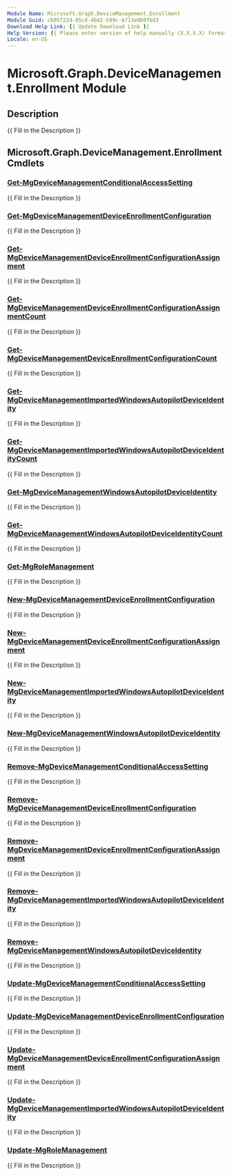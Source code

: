 ```yaml
---
Module Name: Microsoft.Graph.DeviceManagement.Enrollment
Module Guid: cb05f22d-85cd-4b42-b99c-b713e0b9fbd3
Download Help Link: {{ Update Download Link }}
Help Version: {{ Please enter version of help manually (X.X.X.X) format }}
Locale: en-US
---
```


# Microsoft.Graph.DeviceManagement.Enrollment Module
## Description
{{ Fill in the Description }}

## Microsoft.Graph.DeviceManagement.Enrollment Cmdlets
### [Get-MgDeviceManagementConditionalAccessSetting](Get-MgDeviceManagementConditionalAccessSetting.md)
{{ Fill in the Description }}

### [Get-MgDeviceManagementDeviceEnrollmentConfiguration](Get-MgDeviceManagementDeviceEnrollmentConfiguration.md)
{{ Fill in the Description }}

### [Get-MgDeviceManagementDeviceEnrollmentConfigurationAssignment](Get-MgDeviceManagementDeviceEnrollmentConfigurationAssignment.md)
{{ Fill in the Description }}

### [Get-MgDeviceManagementDeviceEnrollmentConfigurationAssignmentCount](Get-MgDeviceManagementDeviceEnrollmentConfigurationAssignmentCount.md)
{{ Fill in the Description }}

### [Get-MgDeviceManagementDeviceEnrollmentConfigurationCount](Get-MgDeviceManagementDeviceEnrollmentConfigurationCount.md)
{{ Fill in the Description }}

### [Get-MgDeviceManagementImportedWindowsAutopilotDeviceIdentity](Get-MgDeviceManagementImportedWindowsAutopilotDeviceIdentity.md)
{{ Fill in the Description }}

### [Get-MgDeviceManagementImportedWindowsAutopilotDeviceIdentityCount](Get-MgDeviceManagementImportedWindowsAutopilotDeviceIdentityCount.md)
{{ Fill in the Description }}

### [Get-MgDeviceManagementWindowsAutopilotDeviceIdentity](Get-MgDeviceManagementWindowsAutopilotDeviceIdentity.md)
{{ Fill in the Description }}

### [Get-MgDeviceManagementWindowsAutopilotDeviceIdentityCount](Get-MgDeviceManagementWindowsAutopilotDeviceIdentityCount.md)
{{ Fill in the Description }}

### [Get-MgRoleManagement](Get-MgRoleManagement.md)
{{ Fill in the Description }}

### [New-MgDeviceManagementDeviceEnrollmentConfiguration](New-MgDeviceManagementDeviceEnrollmentConfiguration.md)
{{ Fill in the Description }}

### [New-MgDeviceManagementDeviceEnrollmentConfigurationAssignment](New-MgDeviceManagementDeviceEnrollmentConfigurationAssignment.md)
{{ Fill in the Description }}

### [New-MgDeviceManagementImportedWindowsAutopilotDeviceIdentity](New-MgDeviceManagementImportedWindowsAutopilotDeviceIdentity.md)
{{ Fill in the Description }}

### [New-MgDeviceManagementWindowsAutopilotDeviceIdentity](New-MgDeviceManagementWindowsAutopilotDeviceIdentity.md)
{{ Fill in the Description }}

### [Remove-MgDeviceManagementConditionalAccessSetting](Remove-MgDeviceManagementConditionalAccessSetting.md)
{{ Fill in the Description }}

### [Remove-MgDeviceManagementDeviceEnrollmentConfiguration](Remove-MgDeviceManagementDeviceEnrollmentConfiguration.md)
{{ Fill in the Description }}

### [Remove-MgDeviceManagementDeviceEnrollmentConfigurationAssignment](Remove-MgDeviceManagementDeviceEnrollmentConfigurationAssignment.md)
{{ Fill in the Description }}

### [Remove-MgDeviceManagementImportedWindowsAutopilotDeviceIdentity](Remove-MgDeviceManagementImportedWindowsAutopilotDeviceIdentity.md)
{{ Fill in the Description }}

### [Remove-MgDeviceManagementWindowsAutopilotDeviceIdentity](Remove-MgDeviceManagementWindowsAutopilotDeviceIdentity.md)
{{ Fill in the Description }}

### [Update-MgDeviceManagementConditionalAccessSetting](Update-MgDeviceManagementConditionalAccessSetting.md)
{{ Fill in the Description }}

### [Update-MgDeviceManagementDeviceEnrollmentConfiguration](Update-MgDeviceManagementDeviceEnrollmentConfiguration.md)
{{ Fill in the Description }}

### [Update-MgDeviceManagementDeviceEnrollmentConfigurationAssignment](Update-MgDeviceManagementDeviceEnrollmentConfigurationAssignment.md)
{{ Fill in the Description }}

### [Update-MgDeviceManagementImportedWindowsAutopilotDeviceIdentity](Update-MgDeviceManagementImportedWindowsAutopilotDeviceIdentity.md)
{{ Fill in the Description }}

### [Update-MgRoleManagement](Update-MgRoleManagement.md)
{{ Fill in the Description }}

